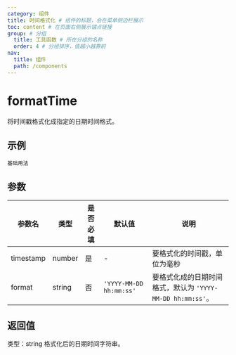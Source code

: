 ```yaml
---
category: 组件
title: 时间格式化 # 组件的标题，会在菜单侧边栏展示
toc: content # 在页面右侧展示锚点链接
group: # 分组
  title: 工具函数 # 所在分组的名称
  order: 4 # 分组排序，值越小越靠前
nav:
  title: 组件
  path: /components
---
```


# formatTime

将时间戳格式化成指定的日期时间格式。

## 示例

<!-- 可以通过code加载示例代码，dumi会帮我们做解析 -->

<code src="./demo/base.tsx">基础用法</code>

## 参数

| 参数名    | 类型   | 是否必填 | 默认值                  | 说明                                                       |
| --------- | ------ | -------- | ----------------------- | ---------------------------------------------------------- |
| timestamp | number | 是       | -                       | 要格式化的时间戳，单位为毫秒                               |
| format    | string | 否       | `'YYYY-MM-DD hh:mm:ss'` | 要格式化成的日期时间格式，默认为 `'YYYY-MM-DD hh:mm:ss'`。 |

## 返回值

类型：string
格式化后的日期时间字符串。
